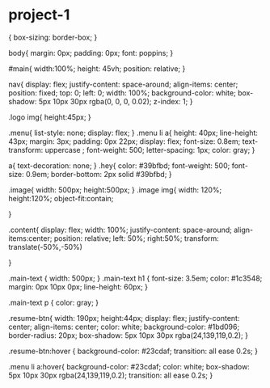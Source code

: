 # project-1
{
  box-sizing: border-box;
}

body{
  margin: 0px;
  padding: 0px;
  font: poppins;
}

#main{
  width:100%;
  height: 45vh;
  position: relative;
}

nav{
  display: flex;
  justify-content: space-around;
  align-items: center;
  position: fixed;
  top: 0;
  left: 0;
  width: 100%;
  background-color: white;
  box-shadow: 5px 10px 30px rgba(0, 0, 0, 0.02);
  z-index: 1;
  }

.logo img{
  height:45px;
}

.menu{
  list-style: none;
  display: flex;
}
.menu li a{
  height: 40px;
  line-height: 43px;
  margin: 3px;
  padding: 0px 22px;
  display: flex;
  font-size: 0.8em;
  text-transform: uppercase ;
  font-weight: 500;
  letter-spacing: 1px;
  color: gray;
}

a{
  text-decoration: none;
}
.hey{
  color: #39bfbd;
  font-weight: 500;
  font-size: 0.9em;
  border-bottom: 2px solid #39bfbd;
}

.image{
  width: 500px;
  height:500px;
}
.image img{
  width: 120%;
  height:120%;
  object-fit:contain;
  
}

.content{
  display: flex;
  width: 100%;
  justify-content: space-around;
  align-items:center;
  position: relative;
  left: 50%;
  right:50%;
  transform: translate(-50%,-50%)
  
}

.main-text {
  width: 500px;
}
.main-text h1 {
  font-size: 3.5em;
  color: #1c3548;
  margin: 0px 10px 0px;
  line-height: 60px;
}

.main-text p {
  color: gray;
}

.resume-btn{
  width: 190px;
  height:44px;
  display: flex;
  justify-content: center;
  align-items: center;
  color: white;
  background-color: #1bd096;
  border-radius: 20px;
  box-shadow: 5px 10px 30px rgba(24,139,119,0.2);
}

.resume-btn:hover {
  background-color: #23cdaf;
  transition: all ease 0.2s;
}

.menu li a:hover{
  background-color: #23cdaf;
  color: white;
  box-shadow: 5px 10px 30px rgba(24,139,119,0.2);
  transition: all ease 0.2s;
}
